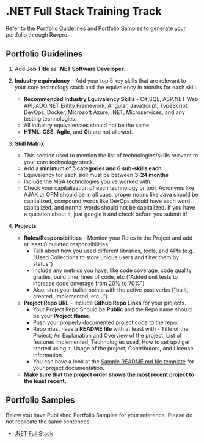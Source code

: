 # .NET Full Stack Training Track

Refer to the [Portfolio Guidelines](./dotnet-guidelines.md#portfolio-guidelines) and [Portfolio Samples](./dotnet-guidelines.md#portfolio-samples) to generate your portfolio through Revpro.

## Portfolio Guidelines

1.  Add **Job Title** as **.NET Software Developer**.
    
2.  **Industry equivalency** – Add your top 5 key skills that are relevant to your core technology stack and the equivalency in months for each skill.
	- **Recommended Industry Equivalency Skills** - C#,SQL, ASP.NET Web API, ADO.NET Entity Framework, Angular, JavaScript, TypeScript, DevOps, Docker, Microsoft Azure, .NET, Microservices, and any testing technologies.
	- All industry equivalencies should not be the same
	- **HTML**, **CSS**, **Agile**, and **Git** are not allowed.    

3.  **Skill Matrix**  
    -   This section used to mention the list of technologies/skills relevant to your core technology stack.
    -   Add a **minimum of 5 categories and 6 sub-skills each**.
    -   Equivalency for each skill must be between **3-24 months**
    -   Include the MSA technologies you've worked with.
    -   Check your capitalization of each technology or tool. Acronyms like AJAX or ORM should be in all caps, proper nouns like Java should be capitalized, compound words like DevOps should have each word capitalized, and normal words should not be capitalized. If you have a question about it, just google it and check before you submit it!
        
4.  **Projects**
    -   **Roles/Responsibilities** - Mention your Roles in the Project and add at least 8 bulleted responsibilities 
        -   Talk about how you used different libraries, tools, and APIs (e.g. "Used Collections to store unique users and filter them by status")
        -   Include any metrics you have, like code coverage, code quality grades, build time, lines of code, etc ("Added unit tests to increase code coverage from 20% to 70%")
        -   Also, start your bullet points with the active past verbs ("built, created, implemented, etc...")
    -   **Project Repo URL** - Include **Github Repo Links** for your projects.
        -   Your Project Repo Should be **Public** and the Repo name should be your **Project Name**.
        -   Push your properly documented project code to the repo.
        -   Repo must have a **README file** with at least with - Title of the Project, An Explanation and Overview of the project, List of features implemented, Technologies used, How to set up / get started using it, Usage of the project, Contributors, and License information.
        -   You can have a look at the  [Sample README.md file template](https://www.google.com/url?q=https%3A%2F%2Fgithub.com%2FPorkodiVenkatesh%2FPROJECT-NAME&sa=D&sntz=1&usg=AFQjCNFHkCy7oSKxn_nzSQVOx5YAqOqPDw) for your project documentation.
    -   **Make sure that the project order shows the most recent project to the least recent.**

## Portfolio Samples 
Below you have Published Portfolio Samples for your reference. Please do not replicate the same sentences.
- [.NET Full Stack](https://app.revature.com/profile/mattmarnien/548549ee55c76bff93eb3a59412408aa) 
